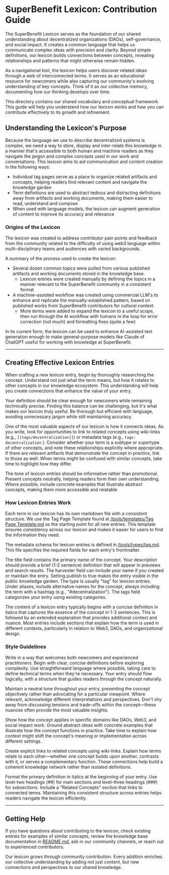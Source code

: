 # SuperBenefit Lexicon: Contribution Guide

The SuperBenefit Lexicon serves as the foundation of our shared understanding about decentralized organizations (DAOs), self-governance, and social impact. It creates a common language that helps us communicate complex ideas with precision and clarity. Beyond simple definitions, our lexicon builds connections between concepts, revealing relationships and patterns that might otherwise remain hidden.

As a navigational tool, the lexicon helps users discover related ideas through a web of interconnected terms. It serves as an educational resource for newcomers while also capturing our community's evolving understanding of key concepts. Think of it as our collective memory, documenting how our thinking develops over time.

This directory contains our shared vocabulary and conceptual framework. This guide will help you understand how our lexicon works and how you can contribute effectively to its growth and refinement.

## Understanding the Lexicon's Purpose

Because the language we use to describe decentralized systems is complex, we need a way to store, display and inter-relate this knowledge in a manner that's accessible to both human and machine readers as they navigate the jargon and complex concepts used in our work and conversations. This lexicon aims to aid communication and content creation in the following ways:

- Individual tag pages serve as a place to organize related artifacts and concepts, helping readers find relevant content and navigate the knowledge garden
- Term definitions are used to abstract tedious and distracting definitions away from artifacts and working documents, making them easier to read, understand and compose
- When used with language models, the lexicon can augment generation of content to improve its accuracy and relevance

### Origins of the Lexicon

The lexicon was created to address contributor pain points and feedback from the community related to the difficulty of using web3 language within multi-disciplinary teams and audiences with varied backgrounds.

A summary of the process used to create the lexicon:

- Several dozen common topics were pulled from various published artifacts and working documents stored in the knowledge base.
	- Lexicon entries were created manually by defining the topics in a manner relevant to the SuperBenefit community in a consistent format
- A machine-assisted workflow was created using commercial LLM's to enhance and replicate the manually-established pattern, based on published works from SuperBenefit contributors for cultural context.
	- More terms were added to expand the lexicon to a useful scope, then run through the AI workflow with humans in the loop for error correction (not much) and formatting fixes (quite a few)

In its current form, the lexicon can be used to enhance AI-assisted text generation enough to make general-purpose models like Claude of ChatGPT useful for working with knowledge at SuperBenefit.

---

## Creating Effective Lexicon Entries

When crafting a new lexicon entry, begin by thoroughly researching the concept. Understand not just what the term means, but how it relates to other concepts in our knowledge ecosystem. This understanding will help you create connections that enhance the value of your entry.

Your definition should be clear enough for newcomers while remaining technically precise. Finding this balance can be challenging, but it's what makes our lexicon truly useful. Be thorough but efficient with language, avoiding unnecessary jargon while still maintaining accuracy.

One of the most valuable aspects of our lexicon is how it connects ideas. As you write, look for opportunities to link to related concepts using wiki-links (e.g., `[[tags/decentralization]]`) or metadata tags (e.g., `tags: decentralization` ). Consider whether your term is a subtype or supertype of other concepts, and note these relationships explicitly where appropriate. If there are relevant artifacts that demonstrate the concept in practice, link to those as well. When terms might be confused with similar concepts, take time to highlight how they differ.

The tone of lexicon entries should be informative rather than promotional. Present concepts neutrally, helping readers form their own understanding. Where possible, include concrete examples that illustrate abstract concepts, making them more accessible and relatable

### How Lexicon Entries Work

Each term in our lexicon has its own markdown file with a consistent structure. We use the Tag Page Template found at [/tools/templates/Tag Page Template.md](https://github.com/superbenefit/knowledge-base/blob/main/tools/templates/Tag%20Page%20Template.md) as the starting point for all new entries. This template ensures consistency across our lexicon and makes it easier for users to find the information they need.

The metadata schema for lexicon entries is defined in [/tools/types/tag.md](https://github.com/superbenefit/knowledge-base/blob/main/tools/types/tag.md). This file specifies the required fields for each entry's frontmatter.

The title field contains the primary name of the concept. Your description should provide a brief (1-2 sentence) definition that will appear in previews and search results. The harvester field can include your name if you created or maintain the entry. Setting publish to true makes the entry visible in the public knowledge garden. The type is usually "tag" for lexicon entries. Under aliases, include alternative names for the concept, always including the term with a hashtag (e.g., "#decentralization"). The tags field categorizes your entry using existing categories.

The content of a lexicon entry typically begins with a concise definition in italics that captures the essence of the concept in 1-3 sentences. This is followed by an extended explanation that provides additional context and nuance. Most entries include sections that explain how the term is used in different contexts, particularly in relation to Web3, DAOs, and organizational design.

### Style Guidelines

Write in a way that welcomes both newcomers and experienced practitioners. Begin with clear, concise definitions before exploring complexity. Use straightforward language where possible, taking care to define technical terms when they're necessary. Your entry should flow logically, with a structure that guides readers through the concept naturally.

Maintain a neutral tone throughout your entry, presenting the concept objectively rather than advocating for a particular viewpoint. Where relevant, acknowledge different interpretations and perspectives. Don't shy away from discussing tensions and trade-offs within the concept—these nuances often provide the most valuable insights.

Show how the concept applies in specific domains like DAOs, Web3, and social impact work. Ground abstract ideas with concrete examples that illustrate how the concept functions in practice. Take time to explain how context might shift the concept's meaning or implementation across different settings.

Create explicit links to related concepts using wiki-links. Explain how terms relate to each other—whether one concept builds upon another, contrasts with it, or serves a complementary function. These connections help build a coherent knowledge network rather than isolated definitions.

Format the primary definition in italics at the beginning of your entry. Use level-two headings (##) for main sections and level-three headings (###) for subsections. Include a "Related Concepts" section that links to connected terms. Maintaining this consistent structure across entries helps readers navigate the lexicon efficiently.

---

## Getting Help

If you have questions about contributing to the lexicon, check existing entries for examples of similar concepts, review the knowledge base documentation in [README.md](https://github.com/superbenefit/knowledge-base), ask in our community channels, or reach out to experienced contributors.

Our lexicon grows through community contribution. Every addition enriches our collective understanding by adding not just content, but new connections and perspectives to our shared knowledge.
